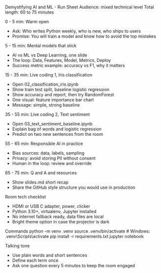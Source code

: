 Demystifying AI and ML - Run Sheet
Audience: mixed technical level
Total length: 60 to 75 minutes

0 - 5 min: Warm open
- Ask: Who writes Python weekly, who is new, who ships to users
- Promise: You will train a model and know how to avoid the top mistakes

5 - 15 min: Mental models that stick
- AI vs ML vs Deep Learning, one slide
- The loop: Data, Features, Model, Metrics, Deploy
- Success metric example: accuracy vs F1, why it matters

15 - 35 min: Live coding 1, Iris classification
- Open 02_classification_iris.ipynb
- Show train test split, baseline logistic regression
- Show accuracy and report, then try RandomForest
- One visual: feature importance bar chart
- Message: simple, strong baseline

35 - 55 min: Live coding 2, Text sentiment
- Open 03_text_sentiment_baseline.ipynb
- Explain bag of words and logistic regression
- Predict on two new sentences from the room

55 - 65 min: Responsible AI in practice
- Bias sources: data, labels, sampling
- Privacy: avoid storing PII without consent
- Human in the loop: review and override

65 - 75 min: Q and A and resources
- Show slides.md short recap
- Share the GitHub style structure you would use in production

Room tech checklist
- HDMI or USB C adapter, power, clicker
- Python 3.10+, virtualenv, Jupyter installed
- No internet fallback ready, data files are local
- Bright theme option in case the projector is dark

Commands
python -m venv .venv
source .venv/bin/activate  # Windows: .venv\Scripts\activate
pip install -r requirements.txt
jupyter notebook

Talking tone
- Use plain words and short sentences
- Define each term once
- Ask one question every 5 minutes to keep the room engaged